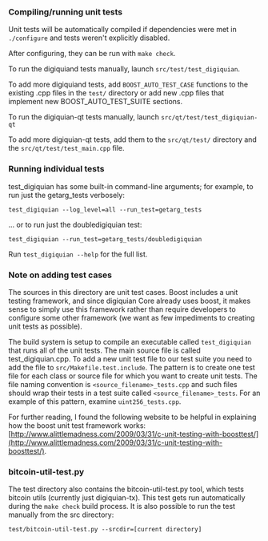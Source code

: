 ### Compiling/running unit tests

Unit tests will be automatically compiled if dependencies were met in `./configure`
and tests weren't explicitly disabled.

After configuring, they can be run with `make check`.

To run the digiquiand tests manually, launch `src/test/test_digiquian`.

To add more digiquiand tests, add `BOOST_AUTO_TEST_CASE` functions to the existing
.cpp files in the `test/` directory or add new .cpp files that
implement new BOOST_AUTO_TEST_SUITE sections.

To run the digiquian-qt tests manually, launch `src/qt/test/test_digiquian-qt`

To add more digiquian-qt tests, add them to the `src/qt/test/` directory and
the `src/qt/test/test_main.cpp` file.

### Running individual tests

test_digiquian has some built-in command-line arguments; for
example, to run just the getarg_tests verbosely:

    test_digiquian --log_level=all --run_test=getarg_tests

... or to run just the doubledigiquian test:

    test_digiquian --run_test=getarg_tests/doubledigiquian

Run `test_digiquian --help` for the full list.

### Note on adding test cases

The sources in this directory are unit test cases.  Boost includes a
unit testing framework, and since digiquian Core already uses boost, it makes
sense to simply use this framework rather than require developers to
configure some other framework (we want as few impediments to creating
unit tests as possible).

The build system is setup to compile an executable called `test_digiquian`
that runs all of the unit tests.  The main source file is called
test_digiquian.cpp. To add a new unit test file to our test suite you need 
to add the file to `src/Makefile.test.include`. The pattern is to create 
one test file for each class or source file for which you want to create 
unit tests.  The file naming convention is `<source_filename>_tests.cpp` 
and such files should wrap their tests in a test suite 
called `<source_filename>_tests`. For an example of this pattern, 
examine `uint256_tests.cpp`.

For further reading, I found the following website to be helpful in
explaining how the boost unit test framework works:
[http://www.alittlemadness.com/2009/03/31/c-unit-testing-with-boosttest/](http://www.alittlemadness.com/2009/03/31/c-unit-testing-with-boosttest/).

### bitcoin-util-test.py

The test directory also contains the bitcoin-util-test.py tool, which tests bitcoin utils (currently just digiquian-tx). This test gets run automatically during the `make check` build process. It is also possible to run the test manually from the src directory:

```
test/bitcoin-util-test.py --srcdir=[current directory]

```